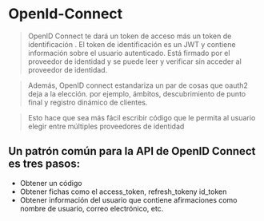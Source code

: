 # OpenId-Connect

> OpenID Connect te dará un token de acceso más un token de identificación . El token de identificación es un JWT y contiene información sobre el usuario autenticado. Está firmado por el proveedor de identidad y se puede leer y verificar sin acceder al proveedor de identidad.

> Además, OpenID connect estandariza un par de cosas que oauth2 deja a la elección. por ejemplo, ámbitos, descubrimiento de punto final y registro dinámico de clientes.

> Esto hace que sea más fácil escribir código que le permita al usuario elegir entre múltiples proveedores de identidad

## Un patrón común para la API de OpenID Connect es tres pasos: 
+ Obtener un código 
+ Obtener fichas como el access_token, refresh_tokeny id_token
+ Obtener información del usuario que contiene afirmaciones como nombre de usuario, correo electrónico, etc. 
